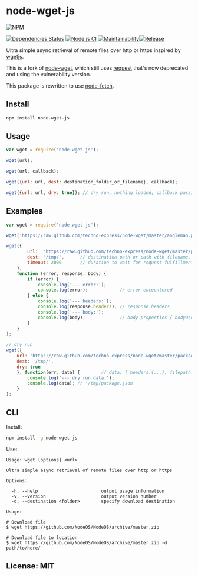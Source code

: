 # node-wget-js

[![NPM](https://nodei.co/npm/node-wget-js.png)](https://nodei.co/npm/node-wget-js/)

[![Dependencies Status][david-image]][david-url] [![Node.js CI](https://github.com/techno-express/node-wget-js/workflows/Node.js%20CI/badge.svg)](https://github.com/techno-express/node-wget-js/actions) [![Maintainability][codeclimate-image]][codeclimate-url][![Release][npm-image]][npm-url]

Ultra simple async retrieval of remote files over http or https inspired by [wgetjs](https://www.npmjs.com/package/wgetjs).

This is a fork of [node-wget](https://www.npmjs.com/package/node-wget), which still uses [request](https://www.npmjs.com/package/request) that's now deprecated and using the vulnerability version.

This package is rewritten to use [node-fetch](https://www.npmjs.com/package/node-fetch).

## Install

```bash
npm install node-wget-js
```

## Usage

```javascript
var wget = require('node-wget-js');

wget(url);

wget(url, callback);

wget({url: url, dest: destination_folder_or_filename}, callback);

wget({url: url, dry: true}); // dry run, nothing loaded, callback passing parsed options as data
```

## Examples

```javascript
var wget = require('node-wget-js');

wget('https://raw.github.com/techno-express/node-wget/master/angleman.png');   // angleman.png saved to current folder

wget({
        url:  'https://raw.github.com/techno-express/node-wget/master/package.json',
        dest: '/tmp/',      // destination path or path with filename, default is ./
        timeout: 2000       // duration to wait for request fulfillment in milliseconds, default is 2 seconds
    },
    function (error, response, body) {
        if (error) {
            console.log('--- error:');
            console.log(error);            // error encountered
        } else {
            console.log('--- headers:');
            console.log(response.headers); // response headers
            console.log('--- body:');
            console.log(body);             // body properties { bodyUsed: true, size: 1059, timeout: 2000 }
        }
    }
);

// dry run
wget({
    url: 'https://raw.github.com/techno-express/node-wget/master/package.json',
    dest: '/tmp/',
    dry: true
    }, function(err, data) {        // data: { headers:{...}, filepath:'...' }
        console.log('--- dry run data:');
        console.log(data); // '/tmp/package.json'
    }
);
```

## CLI

Install:

```bash
npm install -g node-wget-js
```

Use:

```text
Usage: wget [options] <url>

Ultra simple async retrieval of remote files over http or https

Options:

  -h, --help                        output usage information
  -v, --version                     output version number
  -d, --destination <folder>        specify download destination

Usage:

# Download file
$ wget https://github.com/NodeOS/NodeOS/archive/master.zip

# Download file to location
$ wget https://github.com/NodeOS/NodeOS/archive/master.zip -d path/to/here/
```

## License: MIT

[david-url]: https://david-dm.org/techno-express/node-wget
[david-image]: http://img.shields.io/david/techno-express/node-wget.svg
[appveyor-url]: https://ci.appveyor.com/project/techno-express/node-wget
[appveyor-image]: https://ci.appveyor.com/api/projects/status/sivpio3bq2k3070a/branch/master?svg=true
[codeclimate-url]: https://codeclimate.com/github/techno-express/node-wget/maintainability
[codeclimate-image]: https://api.codeclimate.com/v1/badges/0d6a0bc69a8ea29c7de9/maintainability
[coveralls-url]: https://coveralls.io/github/techno-express/node-wget
[coveralls-image]: https://coveralls.io/repos/github/techno-express/node-wget/badge.svg
[npm-url]: https://www.npmjs.org/package/node-wget-js
[npm-image]: http://img.shields.io/npm/v/node-wget-js.svg
